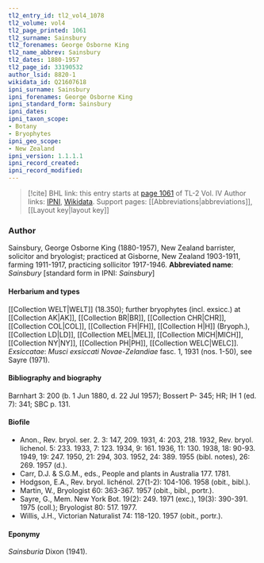 ```yaml
---
tl2_entry_id: tl2_vol4_1078
tl2_volume: vol4
tl2_page_printed: 1061
tl2_surname: Sainsbury
tl2_forenames: George Osborne King
tl2_name_abbrev: Sainsbury
tl2_dates: 1880-1957
tl2_page_id: 33190532
author_lsid: 8820-1
wikidata_id: Q21607618
ipni_surname: Sainsbury
ipni_forenames: George Osborne King
ipni_standard_form: Sainsbury
ipni_dates: 
ipni_taxon_scope: 
- Botany
- Bryophytes
ipni_geo_scope: 
- New Zealand
ipni_version: 1.1.1.1
ipni_record_created: 
ipni_record_modified:
---
```


> [!cite] BHL link: this entry starts at [page 1061](https://www.biodiversitylibrary.org/page/33190532) of TL-2 Vol. IV
> Author links: [IPNI](https://www.ipni.org/a/8820-1), [Wikidata](https://www.wikidata.org/wiki/Q21607618). Support pages: [[Abbreviations|abbreviations]], [[Layout key|layout key]]

### Author

Sainsbury, George Osborne King (1880-1957), New Zealand barrister, solicitor and bryologist; practiced at Gisborne, New Zealand 1903-1911, farming 1911-1917, practicing sollicitor 1917-1946. 
**Abbreviated name**: *Sainsbury* \[standard form in IPNI: *Sainsbury*\]

#### Herbarium and types

[[Collection WELT|WELT]] (18.350); further bryophytes (incl. exsicc.) at [[Collection AK|AK]], [[Collection BR|BR]], [[Collection CHR|CHR]], [[Collection COL|COL]], [[Collection FH|FH]], [[Collection H|H]] (Bryoph.), [[Collection LD|LD]], [[Collection MEL|MEL]], [[Collection MICH|MICH]], [[Collection NY|NY]], [[Collection PH|PH]], [[Collection WELC|WELC]].
*Exsiccatae*: *Musci exsiccati Novae-Zelandiae* fasc. 1, 1931 (nos. 1-50), see Sayre (1971).

#### Bibliography and biography

Barnhart 3: 200 (b. 1 Jun 1880, d. 22 Jul 1957); Bossert P- 345; HR; IH 1 (ed. 7): 341; SBC p. 131.

#### Biofile

- Anon., Rev. bryol. ser. 2. 3: 147, 209. 1931, 4: 203, 218. 1932, Rev. bryol. lichenol. 5: 233. 1933, 7: 123. 1934, 9: 161. 1936, 11: 130. 1938, 18: 90-93. 1949, 19: 247. 1950, 21: 294, 303. 1952, 24: 389. 1955 (bibl. notes), 26: 269. 1957 (d.).
- Carr, D.J. & S.G.M., eds., People and plants in Australia 177. 1781.
- Hodgson, E.A., Rev. bryol. lichénol. 27(1-2): 104-106. 1958 (obit., bibl.).
- Martin, W., Bryologist 60: 363-367. 1957 (obit., bibl., portr.).
- Sayre, G., Mem. New York Bot. 19(2): 249. 1971 (exc.), 19(3): 390-391. 1975 (coll.); Bryologist 80: 517. 1977.
- Willis, J.H., Victorian Naturalist 74: 118-120. 1957 (obit., portr.).

#### Eponymy

*Sainsburia* Dixon (1941).

